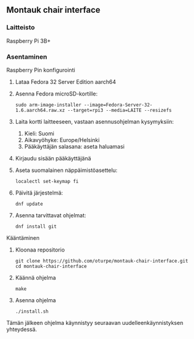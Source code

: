 ## Montauk chair interface

### Laitteisto
Raspberry Pi 3B+

### Asentaminen
Raspberry Pin konfigurointi
1. Lataa Fedora 32 Server Edition aarch64
1. Asenna Fedora microSD-kortille:

    `sudo arm-image-installer --image=Fedora-Server-32-1.6.aarch64.raw.xz --target=rpi3 --media=LAITE --resizefs`

2. Laita kortti laitteeseen, vastaan asennusohjelman kysymyksiin:
    1. Kieli: Suomi
    2. Aikavyöhyke: Europe/Helsinki
    3. Pääkäyttäjän salasana: aseta haluamasi
3. Kirjaudu sisään pääkäyttäjänä
4. Aseta suomalainen näppäimistöasettelu:

    `localectl set-keymap fi`

5. Päivitä järjestelmä:

    `dnf update`

6. Asenna tarvittavat ohjelmat:

   `dnf install git`

Kääntäminen
1. Kloonaa repositorio

    ```
    git clone https://github.com/oturpe/montauk-chair-interface.git
    cd montauk-chair-interface
    ```

2. Käännä ohjelma

    `make`

3. Asenna ohjelma

    `./install.sh`

Tämän jälkeen ohjelma käynnistyy seuraavan uudelleenkäynnistyksen yhteydessä.
